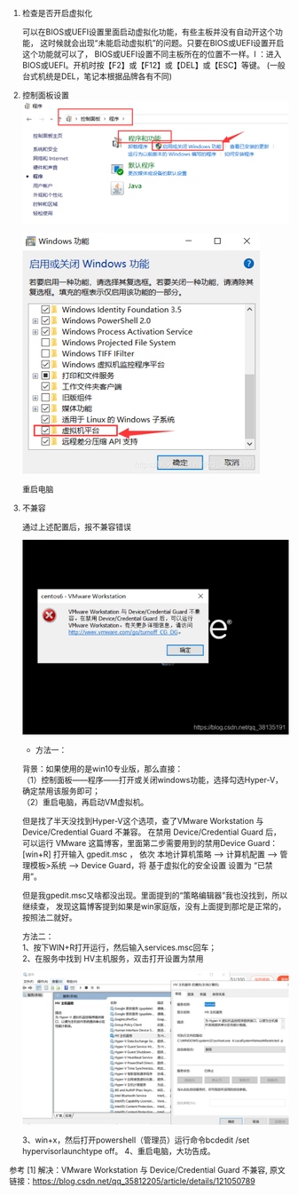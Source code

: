 1. 检查是否开启虚拟化

    可以在BIOS或UEFI设置里面启动虚拟化功能，有些主板并没有自动开这个功能，
    这时候就会出现“未能启动虚拟机”的问题。只要在BIOS或UEFI设置开启这个功能就可以了，
    BIOS或UEFI设置不同主板所在的位置不一样。Ⅰ
    ：进入BIOS或UEFI。开机时按【F2】或【F12】或【DEL】或【ESC】等键。
    (一般台式机统是DEL，笔记本根据品牌各有不同)

2. 控制面板设置
    ![](.01_无法启动_images/控制面板.png)
    
    ![](.01_无法启动_images/打开虚拟机.png)
    
    重启电脑

3. 不兼容
   
   通过上述配置后，报不兼容错误
   
   ![](.01_无法启动_images/不兼容错误.png)
   
   - 方法一：
   
    背景：如果使用的是win10专业版，那么直接：   
    （1）控制面板——程序——打开或关闭windows功能，选择勾选Hyper-V，确定禁用该服务即可；   
    （2）重启电脑，再启动VM虚拟机。

    但是找了半天没找到Hyper-V这个选项，查了VMware Workstation 与 Device/Credential Guard 不兼容。
    在禁用 Device/Credential Guard 后，可以运行 VMware
    这篇博客，里面第二步需要用到的禁用Device Guard：[win+R] 打开输入 gpedit.msc ，
    依次 本地计算机策略 --> 计算机配置 --> 管理模板>系统 --> Device Guard，将 基于虚拟化的安全设置 设置为 “已禁用”。

    但是我gpedit.msc又啥都没出现。里面提到的“策略编辑器”我也没找到，所以继续查，
    发现这篇博客提到如果是win家庭版，没有上面提到那坨是正常的，按照法二就好。

    方法二：  
    1、按下WIN+R打开运行，然后输入services.msc回车；  
    2、在服务中找到 HV主机服务，双击打开设置为禁用
    
    ![](.01_无法启动_images/禁用HV.png)

    3、win+x，然后打开powershell（管理员）运行命令bcdedit /set hypervisorlaunchtype off。
    4、重启电脑，大功告成。

参考
[1] 解决：VMware Workstation 与 Device/Credential Guard 不兼容, 
    原文链接：https://blog.csdn.net/qq_35812205/article/details/121050789
